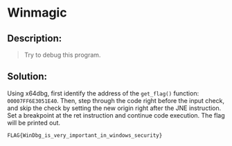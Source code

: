 # Winmagic

## Description:

> Try to debug this program.

## Solution:

Using x64dbg, first identify the address of the `get_flag()` function: `00007FF6E3051E40`. Then, step through the code right before the input check, and skip the check by setting the new origin right after the JNE instruction. Set a breakpoint at the ret instruction and continue code execution. The flag will be printed out.

`FLAG{WinDbg_is_very_important_in_windows_security}`
